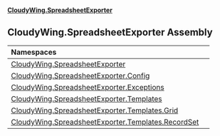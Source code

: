 #### [CloudyWing.SpreadsheetExporter](index.md 'index')

## CloudyWing.SpreadsheetExporter Assembly

| Namespaces | |
| :--- | :--- |
| [CloudyWing.SpreadsheetExporter](CloudyWing.SpreadsheetExporter.md 'CloudyWing.SpreadsheetExporter') | |
| [CloudyWing.SpreadsheetExporter.Config](CloudyWing.SpreadsheetExporter.Config.md 'CloudyWing.SpreadsheetExporter.Config') | |
| [CloudyWing.SpreadsheetExporter.Exceptions](CloudyWing.SpreadsheetExporter.Exceptions.md 'CloudyWing.SpreadsheetExporter.Exceptions') | |
| [CloudyWing.SpreadsheetExporter.Templates](CloudyWing.SpreadsheetExporter.Templates.md 'CloudyWing.SpreadsheetExporter.Templates') | |
| [CloudyWing.SpreadsheetExporter.Templates.Grid](CloudyWing.SpreadsheetExporter.Templates.Grid.md 'CloudyWing.SpreadsheetExporter.Templates.Grid') | |
| [CloudyWing.SpreadsheetExporter.Templates.RecordSet](CloudyWing.SpreadsheetExporter.Templates.RecordSet.md 'CloudyWing.SpreadsheetExporter.Templates.RecordSet') | |
